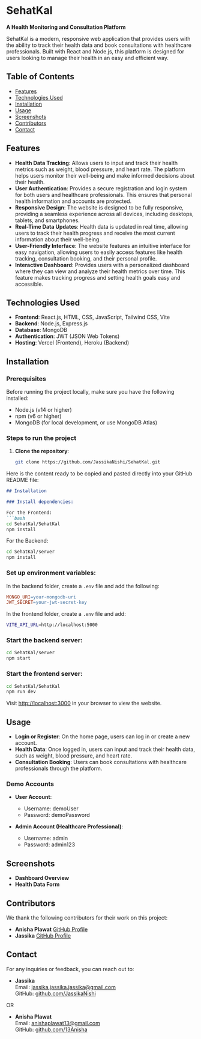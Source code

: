 # SehatKal
**A Health Monitoring and Consultation Platform**

SehatKal is a modern, responsive web application that provides users with the ability to track their health data and book consultations with healthcare professionals. Built with React and Node.js, this platform is designed for users looking to manage their health in an easy and efficient way.

## Table of Contents
- [Features](#features)
- [Technologies Used](#technologies-used)
- [Installation](#installation)
- [Usage](#usage)
- [Screenshots](#screenshots)
- [Contributors](#contributors)
- [Contact](#contact)

## Features
- **Health Data Tracking**: Allows users to input and track their health metrics such as weight, blood pressure, and heart rate. The platform helps users monitor their well-being and make informed decisions about their health.
- **User Authentication**: Provides a secure registration and login system for both users and healthcare professionals. This ensures that personal health information and accounts are protected.
- **Responsive Design**: The website is designed to be fully responsive, providing a seamless experience across all devices, including desktops, tablets, and smartphones.
- **Real-Time Data Updates**: Health data is updated in real time, allowing users to track their health progress and receive the most current information about their well-being.
- **User-Friendly Interface**: The website features an intuitive interface for easy navigation, allowing users to easily access features like health tracking, consultation booking, and their personal profile.
- **Interactive Dashboard**: Provides users with a personalized dashboard where they can view and analyze their health metrics over time. This feature makes tracking progress and setting health goals easy and accessible.


## Technologies Used
- **Frontend**: React.js, HTML, CSS, JavaScript, Tailwind CSS, Vite
- **Backend**: Node.js, Express.js
- **Database**: MongoDB
- **Authentication**: JWT (JSON Web Tokens)
- **Hosting**: Vercel (Frontend), Heroku (Backend)

## Installation

### Prerequisites
Before running the project locally, make sure you have the following installed:
- Node.js (v14 or higher)
- npm (v6 or higher)
- MongoDB (for local development, or use MongoDB Atlas)

### Steps to run the project

1. **Clone the repository**:
   ```bash
   git clone https://github.com/JassikaNishi/SehatKal.git
Here is the content ready to be copied and pasted directly into your GitHub README file:

```markdown
## Installation

### Install dependencies:

For the Frontend:
```bash
cd SehatKal/SehatKal
npm install
```

For the Backend:
```bash
cd SehatKal/server
npm install
```

### Set up environment variables:

In the backend folder, create a `.env` file and add the following:
```makefile
MONGO_URI=your-mongodb-uri
JWT_SECRET=your-jwt-secret-key
```

In the frontend folder, create a `.env` file and add:
```bash
VITE_API_URL=http://localhost:5000
```

### Start the backend server:
```bash
cd SehatKal/server
npm start
```

### Start the frontend server:
```bash
cd SehatKal/SehatKal
npm run dev
```

Visit [http://localhost:3000](http://localhost:3000) in your browser to view the website.

## Usage

- **Login or Register**: On the home page, users can log in or create a new account.
- **Health Data**: Once logged in, users can input and track their health data, such as weight, blood pressure, and heart rate.
- **Consultation Booking**: Users can book consultations with healthcare professionals through the platform.

### Demo Accounts

- **User Account**:
  - Username: demoUser
  - Password: demoPassword

- **Admin Account (Healthcare Professional)**:
  - Username: admin
  - Password: admin123

## Screenshots

- **Dashboard Overview**  
- **Health Data Form**  


## Contributors

We thank the following contributors for their work on this project:

- **Anisha Plawat** [GitHub Profile](https://github.com/13Anisha)
- **Jassika** [GitHub Profile](https://github.com/JassikaNishi)

## Contact

For any inquiries or feedback, you can reach out to:

- **Jassika**  
  Email: [jassika.jassika.jassika@gmail.com](mailto:jassika.jassika.jassika@gmail.com)  
  GitHub: [github.com/JassikaNishi](https://github.com/JassikaNishi)

OR

- **Anisha Plawat**  
  Email: [anishaplawat13@gmail.com](mailto:anisha.plawat@gmail.com)  
  GitHub: [github.com/13Anisha](https://github.com/13Anisha)
```

